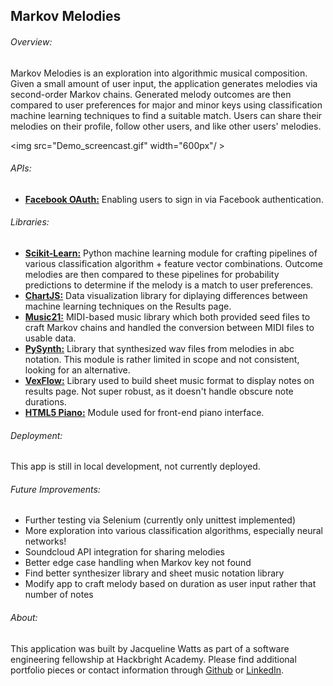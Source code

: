 <h2>Markov Melodies</h2>

<h6>Overview: </h6>
Markov Melodies is an exploration into algorithmic musical composition. Given a small amount of user input, the application generates melodies via second-order Markov chains. Generated melody outcomes are then compared to user preferences for major and minor keys using classification machine learning techniques to find a suitable match. Users can share their melodies on their profile, follow other users, and like other users' melodies.

<img src="Demo_screencast.gif" width="600px"/ >

<h6>APIs:</h6>
<ul><li><strong><a href="https://developers.facebook.com/docs/facebook-login/web">Facebook OAuth:</a></strong> Enabling users to sign in via Facebook authentication.</li></ul>

<h6>Libraries:</h6>
<ul>
<li><strong><a href="http://scikit-learn.org/stable/">Scikit-Learn:</a></strong> Python machine learning module for crafting pipelines of various classification algorithm + feature vector combinations. Outcome melodies are then compared to these pipelines for probability predictions to determine if the melody is a match to user preferences.</li>
<li><strong><a href="http://www.chartjs.org/">ChartJS:</a></strong> Data visualization library for diplaying differences between machine learning techniques on the Results page.</li>
<li><strong><a href="http://web.mit.edu/music21/">Music21:</a></strong> MIDI-based music library which both provided seed files to craft Markov chains and handled the conversion between MIDI files to usable data.</li> 
<li><strong><a href="https://mdoege.github.io/PySynth/">PySynth:</a></strong> Library that synthesized wav files from melodies in abc notation. This module is rather limited in scope and not consistent, looking for an alternative.</li>
<li><strong><a href="http://www.vexflow.com/">VexFlow:</a></strong> Library used to build sheet music format to display notes on results page. Not super robust, as it doesn't handle obscure note durations.</li>
<li><strong><a href="https://github.com/sigmonky/webaudio/tree/master/html5piano/html5-piano_1315774273_demo_package">HTML5 Piano:</a></strong> Module used for front-end piano interface.</li>
</ul>

<h6>Deployment: </h6>
<p>This app is still in local development, not currently deployed.</p>

<h6>Future Improvements: </h6>
<ul>
<li>Further testing via Selenium (currently only unittest implemented)</li>
<li>More exploration into various classification algorithms, especially neural networks!</li>
<li>Soundcloud API integration for sharing melodies</li>
<li>Better edge case handling when Markov key not found</li>
<li>Find better synthesizer library and sheet music notation library</li>
<li>Modify app to craft melody based on duration as user input rather that number of notes</li>
</ul>


<h6>About: </h6>
<p>This application was built by Jacqueline Watts as part of a software engineering fellowship at Hackbright Academy. Please find additional portfolio pieces or contact information through <a href="https://github.com/jacquelineawatts">Github</a> or <a href="https://www.linkedin.com/in/jacquelinewatts">LinkedIn</a>.</p>